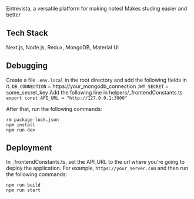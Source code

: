 Entrevista, a versatile platform for making notes! Makes studing easier and better

## Tech Stack
Next.js, Node.js, Redux, MongoDB, Material UI

## Debugging
Create a file `.env.local` in the root directory and add the following fields in it.
`DB_CONNECTION` = https://your_mongodb_connection
`JWT_SECRET` = some_secret_key
Add the following line in helpers/_frontendConstants.ts
`export const API_URL = "http://127.0.0.1:3000"`

After that, run the following commands:
```
rm package-lock.json
npm install
npm run dev
```


## Deployment
In _frontendConstants.ts, set the API_URL to the url where you're going to deploy the application. For example, `https://your_server.com` and then run the following commands:

```
npm run build
npm run start
```

